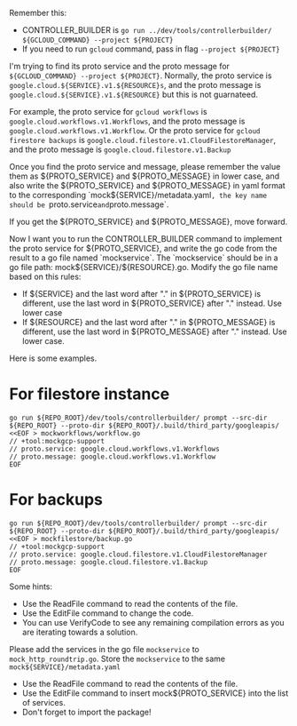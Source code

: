 Remember this:
- CONTROLLER_BUILDER is `go run ../dev/tools/controllerbuilder/`
 `${GCLOUD_COMMAND} --project ${PROJECT}` 
- If you need to run `gcloud` command, pass in flag `--project ${PROJECT}`

I'm trying to find its proto service and the proto message for `${GCLOUD_COMMAND} --project ${PROJECT}`. Normally, the proto service is `google.cloud.${SERVICE}.v1.${RESOURCE}s`, and the proto message is `google.cloud.${SERVICE}.v1.${RESOURCE}` but this is not guarnateed.

For example, the proto service for `gcloud workflows` is  `google.cloud.workflows.v1.Workflows`, and the proto message is `google.cloud.workflows.v1.Workflow`. Or the proto service for `gcloud firestore backups` is  `google.cloud.filestore.v1.CloudFilestoreManager`, and the proto message is `google.cloud.filestore.v1.Backup`


Once you find the proto service and message, please remember the value them as ${PROTO_SERVICE} and ${PROTO_MESSAGE} in lower case, and also write the ${PROTO_SERVICE} and ${PROTO_MESSAGE} in yaml format to the corresponding `mock${SERVICE}/metadata.yaml`, the key name should be `proto.service` and `proto.message`.


If you get the ${PROTO_SERVICE} and ${PROTO_MESSAGE}, move forward.


Now I want you to run the CONTROLLER_BUILDER command to implement the proto service for ${PROTO_SERVICE}, and write the go code from the result to a go file named `mockservice`. The `mockservice` should be in a go file path: mock${SERVICE}/${RESOURCE}.go. Modify the go file name based on this rules:
- If ${SERVICE} and the last word after "." in ${PROTO_SERVICE} is different, use the last word in ${PROTO_SERVICE} after "." instead. Use lower case
- If ${RESOURCE} and the last word after "." in ${PROTO_MESSAGE} is different, use the last word in ${PROTO_MESSAGE} after "." instead. Use lower case.

Here is some examples.
# For filestore instance
```
go run ${REPO_ROOT}/dev/tools/controllerbuilder/ prompt --src-dir ${REPO_ROOT} --proto-dir ${REPO_ROOT}/.build/third_party/googleapis/ <<EOF > mockworkflows/workflow.go
// +tool:mockgcp-support
// proto.service: google.cloud.workflows.v1.Workflows
// proto.message: google.cloud.workflows.v1.Workflow
EOF
```

# For backups
```
go run ${REPO_ROOT}/dev/tools/controllerbuilder/ prompt --src-dir ${REPO_ROOT} --proto-dir ${REPO_ROOT}/.build/third_party/googleapis/ <<EOF > mockfilestore/backup.go
// +tool:mockgcp-support
// proto.service: google.cloud.filestore.v1.CloudFilestoreManager
// proto.message: google.cloud.filestore.v1.Backup
EOF
```

Some hints:

* Use the ReadFile command to read the contents of the file.
* Use the EditFile command to change the code.
* You can use VerifyCode to see any remaining compilation errors as you are iterating towards a solution.

Please add the services in the go file `mockservice` to `mock_http_roundtrip.go`. Store the `mockservice` to the same `mock${SERVICE}/metadata.yaml`

* Use the ReadFile command to read the contents of the file.
* Use the EditFile command to insert mock${PROTO_SERVICE} into the list of services.
* Don't forget to import the package!

